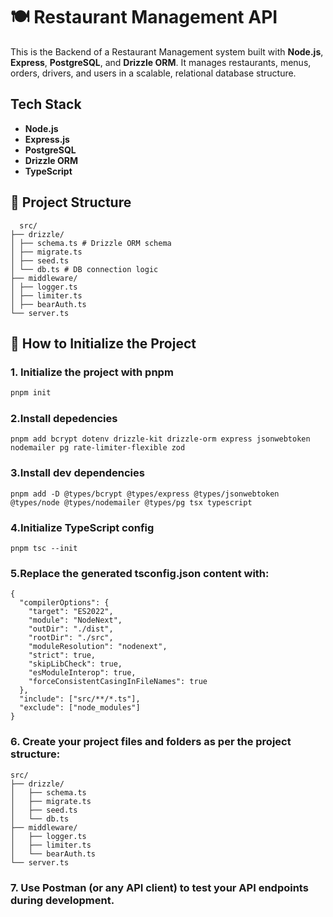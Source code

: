 # 🍽️ Restaurant Management API

This is the Backend of a Restaurant Management system built with **Node.js**, **Express**, **PostgreSQL**, and **Drizzle ORM**. It manages restaurants, menus, orders, drivers, and users in a scalable, relational database structure.

## Tech Stack
- **Node.js**
- **Express.js**
- **PostgreSQL**
- **Drizzle ORM**
- **TypeScript**

## 📂 Project Structure
```
  src/
├── drizzle/
│ ├── schema.ts # Drizzle ORM schema
│ ├── migrate.ts
│ ├── seed.ts 
│ └── db.ts # DB connection logic
├── middleware/
│ ├── logger.ts
│ ├── limiter.ts
│ ├── bearAuth.ts
└── server.ts
```
## 🔰 How to Initialize the Project 

### 1. Initialize the project with pnpm
```bash
pnpm init
```
### 2.Install depedencies
```
pnpm add bcrypt dotenv drizzle-kit drizzle-orm express jsonwebtoken nodemailer pg rate-limiter-flexible zod
```
### 3.Install dev dependencies
```
pnpm add -D @types/bcrypt @types/express @types/jsonwebtoken @types/node @types/nodemailer @types/pg tsx typescript
```
### 4.Initialize TypeScript config
```
pnpm tsc --init
```
### 5.Replace the generated tsconfig.json content with:
```
{
  "compilerOptions": {
    "target": "ES2022",
    "module": "NodeNext",
    "outDir": "./dist",
    "rootDir": "./src",
    "moduleResolution": "nodenext",
    "strict": true,
    "skipLibCheck": true,
    "esModuleInterop": true,
    "forceConsistentCasingInFileNames": true
  },
  "include": ["src/**/*.ts"],
  "exclude": ["node_modules"]
}
```
### 6. Create your project files and folders as per the project structure:
```
src/
├── drizzle/
│   ├── schema.ts
│   ├── migrate.ts
│   ├── seed.ts
│   └── db.ts
├── middleware/
│   ├── logger.ts
│   ├── limiter.ts
│   └── bearAuth.ts
└── server.ts
```
### 7. Use Postman (or any API client) to test your API endpoints during development.


